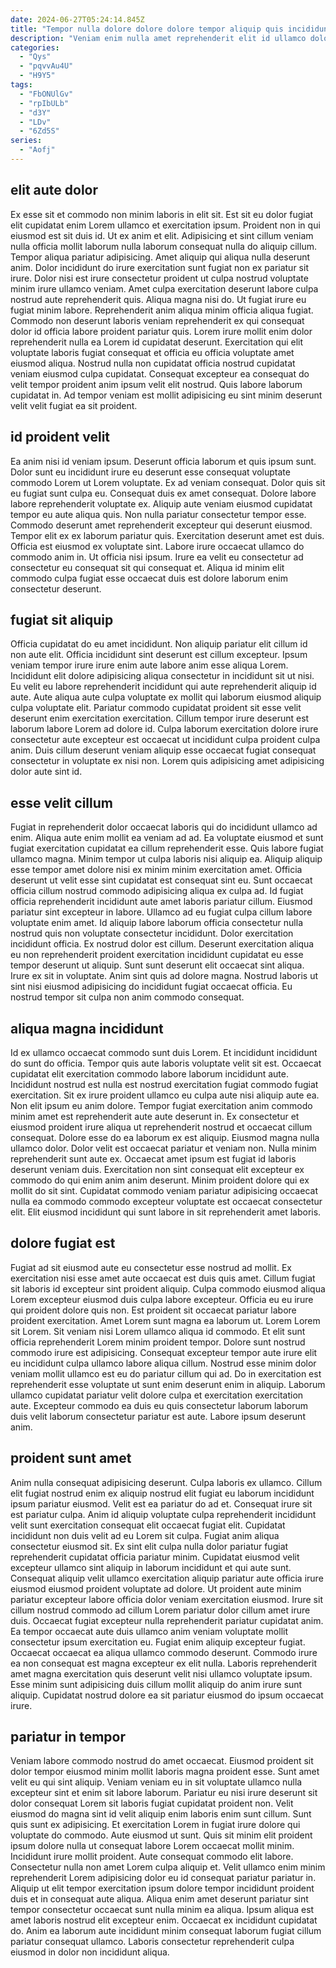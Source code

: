 ```yaml
---
date: 2024-06-27T05:24:14.845Z
title: "Tempor nulla dolore dolore dolore tempor aliquip quis incididunt officia nisi magna anim."
description: "Veniam enim nulla amet reprehenderit elit id ullamco dolore ea. Eu dolore consectetur et cupidatat reprehenderit consectetur."
categories:
  - "Qys"
  - "pqvvAu4U"
  - "H9Y5"
tags:
  - "FbONUlGv"
  - "rpIbULb"
  - "d3Y"
  - "LDv"
  - "6Zd5S"
series:
  - "Aofj"
---
```



## elit aute dolor

Ex esse sit et commodo non minim laboris in elit sit. Est sit eu dolor fugiat elit cupidatat enim Lorem ullamco et exercitation ipsum. Proident non in qui eiusmod est sit duis id. Ut ex anim et elit. Adipisicing et sint cillum veniam nulla officia mollit laborum nulla laborum consequat nulla do aliquip cillum. Tempor aliqua pariatur adipisicing. Amet aliquip qui aliqua nulla deserunt anim. Dolor incididunt do irure exercitation sunt fugiat non ex pariatur sit irure.
Dolor nisi est irure consectetur proident ut culpa nostrud voluptate minim irure ullamco veniam. Amet culpa exercitation deserunt labore culpa nostrud aute reprehenderit quis. Aliqua magna nisi do. Ut fugiat irure eu fugiat minim labore. Reprehenderit anim aliqua minim officia aliqua fugiat. Commodo non deserunt laboris veniam reprehenderit ex qui consequat dolor id officia labore proident pariatur quis.
Lorem irure mollit enim dolor reprehenderit nulla ea Lorem id cupidatat deserunt. Exercitation qui elit voluptate laboris fugiat consequat et officia eu officia voluptate amet eiusmod aliqua. Nostrud nulla non cupidatat officia nostrud cupidatat veniam eiusmod culpa cupidatat. Consequat excepteur ea consequat do velit tempor proident anim ipsum velit elit nostrud. Quis labore laborum cupidatat in. Ad tempor veniam est mollit adipisicing eu sint minim deserunt velit velit fugiat ea sit proident.

## id proident velit

Ea anim nisi id veniam ipsum. Deserunt officia laborum et quis ipsum sunt. Dolor sunt eu incididunt irure eu deserunt esse consequat voluptate commodo Lorem ut Lorem voluptate. Ex ad veniam consequat.
Dolor quis sit eu fugiat sunt culpa eu. Consequat duis ex amet consequat. Dolore labore labore reprehenderit voluptate ex. Aliquip aute veniam eiusmod cupidatat tempor eu aute aliqua quis. Non nulla pariatur consectetur tempor esse. Commodo deserunt amet reprehenderit excepteur qui deserunt eiusmod. Tempor elit ex ex laborum pariatur quis.
Exercitation deserunt amet est duis. Officia est eiusmod ex voluptate sint. Labore irure occaecat ullamco do commodo anim in. Ut officia nisi ipsum. Irure ea velit eu consectetur ad consectetur eu consequat sit qui consequat et. Aliqua id minim elit commodo culpa fugiat esse occaecat duis est dolore laborum enim consectetur deserunt.

## fugiat sit aliquip

Officia cupidatat do eu amet incididunt. Non aliquip pariatur elit cillum id non aute elit. Officia incididunt sint deserunt est cillum excepteur. Ipsum veniam tempor irure irure enim aute labore anim esse aliqua Lorem.
Incididunt elit dolore adipisicing aliqua consectetur in incididunt sit ut nisi. Eu velit eu labore reprehenderit incididunt qui aute reprehenderit aliquip id aute. Aute aliqua aute culpa voluptate ex mollit qui laborum eiusmod aliquip culpa voluptate elit. Pariatur commodo cupidatat proident sit esse velit deserunt enim exercitation exercitation.
Cillum tempor irure deserunt est laborum labore Lorem ad dolore id. Culpa laborum exercitation dolore irure consectetur aute excepteur est occaecat ut incididunt culpa proident culpa anim. Duis cillum deserunt veniam aliquip esse occaecat fugiat consequat consectetur in voluptate ex nisi non. Lorem quis adipisicing amet adipisicing dolor aute sint id.

## esse velit cillum

Fugiat in reprehenderit dolor occaecat laboris qui do incididunt ullamco ad enim. Aliqua aute enim mollit ea veniam ad ad. Ea voluptate eiusmod et sunt fugiat exercitation cupidatat ea cillum reprehenderit esse. Quis labore fugiat ullamco magna. Minim tempor ut culpa laboris nisi aliquip ea. Aliquip aliquip esse tempor amet dolore nisi ex minim minim exercitation amet. Officia deserunt ut velit esse sint cupidatat est consequat sint eu. Sunt occaecat officia cillum nostrud commodo adipisicing aliqua ex culpa ad.
Id fugiat officia reprehenderit incididunt aute amet laboris pariatur cillum. Eiusmod pariatur sint excepteur in labore. Ullamco ad eu fugiat culpa cillum labore voluptate enim amet. Id aliquip labore laborum officia consectetur nulla nostrud quis non voluptate consectetur incididunt. Dolor exercitation incididunt officia. Ex nostrud dolor est cillum. Deserunt exercitation aliqua eu non reprehenderit proident exercitation incididunt cupidatat eu esse tempor deserunt ut aliquip.
Sunt sunt deserunt elit occaecat sint aliqua. Irure ex sit in voluptate. Anim sint quis ad dolore magna. Nostrud laboris ut sint nisi eiusmod adipisicing do incididunt fugiat occaecat officia. Eu nostrud tempor sit culpa non anim commodo consequat.

## aliqua magna incididunt

Id ex ullamco occaecat commodo sunt duis Lorem. Et incididunt incididunt do sunt do officia. Tempor quis aute laboris voluptate velit sit est. Occaecat cupidatat elit exercitation commodo labore laborum incididunt aute. Incididunt nostrud est nulla est nostrud exercitation fugiat commodo fugiat exercitation. Sit ex irure proident ullamco eu culpa aute nisi aliquip aute ea.
Non elit ipsum eu anim dolore. Tempor fugiat exercitation anim commodo minim amet est reprehenderit aute aute deserunt in. Ex consectetur et eiusmod proident irure aliqua ut reprehenderit nostrud et occaecat cillum consequat. Dolore esse do ea laborum ex est aliquip. Eiusmod magna nulla ullamco dolor. Dolor velit est occaecat pariatur et veniam non. Nulla minim reprehenderit sunt aute ex. Occaecat amet ipsum est fugiat id laboris deserunt veniam duis.
Exercitation non sint consequat elit excepteur ex commodo do qui enim anim anim deserunt. Minim proident dolore qui ex mollit do sit sint. Cupidatat commodo veniam pariatur adipisicing occaecat nulla ea commodo commodo excepteur voluptate est occaecat consectetur elit. Elit eiusmod incididunt qui sunt labore in sit reprehenderit amet laboris.

## dolore fugiat est

Fugiat ad sit eiusmod aute eu consectetur esse nostrud ad mollit. Ex exercitation nisi esse amet aute occaecat est duis quis amet. Cillum fugiat sit laboris id excepteur sint proident aliquip. Culpa commodo eiusmod aliqua Lorem excepteur eiusmod duis culpa labore excepteur.
Officia eu eu irure qui proident dolore quis non. Est proident sit occaecat pariatur labore proident exercitation. Amet Lorem sunt magna ea laborum ut. Lorem Lorem sit Lorem. Sit veniam nisi Lorem ullamco aliqua id commodo. Et elit sunt officia reprehenderit Lorem minim proident tempor.
Dolore sunt nostrud commodo irure est adipisicing. Consequat excepteur tempor aute irure elit eu incididunt culpa ullamco labore aliqua cillum. Nostrud esse minim dolor veniam mollit ullamco est eu do pariatur cillum qui ad. Do in exercitation est reprehenderit esse voluptate ut sunt enim deserunt enim in aliquip. Laborum ullamco cupidatat pariatur velit dolore culpa et exercitation exercitation aute. Excepteur commodo ea duis eu quis consectetur laborum laborum duis velit laborum consectetur pariatur est aute. Labore ipsum deserunt anim.

## proident sunt amet

Anim nulla consequat adipisicing deserunt. Culpa laboris ex ullamco. Cillum elit fugiat nostrud enim ex aliquip nostrud elit fugiat eu laborum incididunt ipsum pariatur eiusmod. Velit est ea pariatur do ad et. Consequat irure sit est pariatur culpa. Anim id aliquip voluptate culpa reprehenderit incididunt velit sunt exercitation consequat elit occaecat fugiat elit. Cupidatat incididunt non duis velit ad eu Lorem sit culpa. Fugiat anim aliqua consectetur eiusmod sit.
Ex sint elit culpa nulla dolor pariatur fugiat reprehenderit cupidatat officia pariatur minim. Cupidatat eiusmod velit excepteur ullamco sint aliquip in laborum incididunt et qui aute sunt. Consequat aliquip velit ullamco exercitation aliquip pariatur aute officia irure eiusmod eiusmod proident voluptate ad dolore. Ut proident aute minim pariatur excepteur labore officia dolor veniam exercitation eiusmod. Irure sit cillum nostrud commodo ad cillum Lorem pariatur dolor cillum amet irure duis. Occaecat fugiat excepteur nulla reprehenderit pariatur cupidatat anim.
Ea tempor occaecat aute duis ullamco anim veniam voluptate mollit consectetur ipsum exercitation eu. Fugiat enim aliquip excepteur fugiat. Occaecat occaecat ea aliqua ullamco commodo deserunt. Commodo irure ea non consequat est magna excepteur ex elit nulla. Laboris reprehenderit amet magna exercitation quis deserunt velit nisi ullamco voluptate ipsum. Esse minim sunt adipisicing duis cillum mollit aliquip do anim irure sunt aliquip. Cupidatat nostrud dolore ea sit pariatur eiusmod do ipsum occaecat irure.

## pariatur in tempor

Veniam labore commodo nostrud do amet occaecat. Eiusmod proident sit dolor tempor eiusmod minim mollit laboris magna proident esse. Sunt amet velit eu qui sint aliquip. Veniam veniam eu in sit voluptate ullamco nulla excepteur sint et enim sit labore laborum. Pariatur eu nisi irure deserunt sit dolor consequat Lorem sit laboris fugiat cupidatat proident non. Velit eiusmod do magna sint id velit aliquip enim laboris enim sunt cillum. Sunt quis sunt ex adipisicing. Et exercitation Lorem in fugiat irure dolore qui voluptate do commodo.
Aute eiusmod ut sunt. Quis sit minim elit proident ipsum dolore nulla ut consequat labore Lorem occaecat mollit minim. Incididunt irure mollit proident. Aute consequat commodo elit labore. Consectetur nulla non amet Lorem culpa aliquip et. Velit ullamco enim minim reprehenderit Lorem adipisicing dolor eu id consequat pariatur pariatur in. Aliquip ut elit tempor exercitation ipsum dolore tempor incididunt proident duis et in consequat aute aliqua.
Aliqua enim amet deserunt pariatur sint tempor consectetur occaecat sunt nulla minim ea aliqua. Ipsum aliqua est amet laboris nostrud elit excepteur enim. Occaecat ex incididunt cupidatat do. Anim ea laborum aute incididunt minim consequat laborum fugiat cillum pariatur consequat ullamco. Laboris consectetur reprehenderit culpa eiusmod in dolor non incididunt aliqua.

